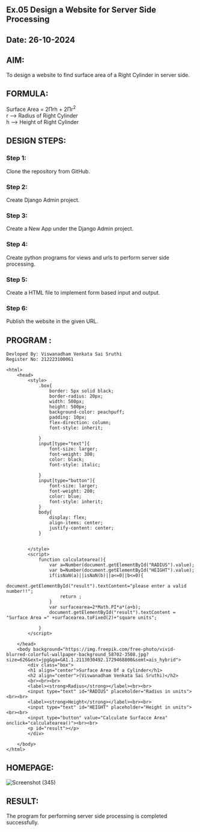 ##  Ex.05 Design a Website for Server Side Processing
## Date: 26-10-2024

## AIM:
To design a website to find surface area of a Right Cylinder in server side.

## FORMULA:
Surface Area = 2Πrh + 2Πr<sup>2</sup>
<br>r --> Radius of Right Cylinder
<br>h --> Height of Right Cylinder

## DESIGN STEPS:

### Step 1:
Clone the repository from GitHub.

### Step 2:
Create Django Admin project.

### Step 3:
Create a New App under the Django Admin project.

### Step 4:
Create python programs for views and urls to perform server side processing.

### Step 5:
Create a HTML file to implement form based input and output.

### Step 6:
Publish the website in the given URL.

## PROGRAM :
```
Devloped By: Viswanadham Venkata Sai Sruthi
Register No: 212223100061
```
```
<html>
    <head>
        <style>
            .box{
                border: 5px solid black;
                border-radius: 20px;
                width: 500px;
                height: 500px;
                background-color: peachpuff;
                padding: 10px;
                flex-direction: column;
                font-style: inherit;
                
            }
            input[type="text"]{
                font-size: larger;
                font-weight: 300;
                color: black;
                font-style: italic;
                
            }
            input[type="button"]{
                font-size: larger;
                font-weight: 200;
                color: blue;
                font-style: inherit;
            }
            body{
                display: flex;
                align-items: center;
                justify-content: center;
            }


        </style>
        <script>
            function calculatearea(){
                var a=Number(document.getElementById("RADIUS").value);
                var b=Number(document.getElementById("HEIGHT").value);
                if(isNaN(a)||isNaN(b)||a<=0||b<=0){
                    document.getElementById("result").textContent="please enter a valid number!!";
                    return ;
                }
                var surfacearea=2*Math.PI*a*(a+b);
                document.getElementById("result").textContent = "Surface Area =" +surfacearea.toFixed(2)+"square units";

            }
        </script>

    </head>
    <body background="https://img.freepik.com/free-photo/vivid-blurred-colorful-wallpaper-background_58702-3508.jpg?size=626&ext=jpg&ga=GA1.1.2113030492.1729468800&semt=ais_hybrid">
        <div class="box">
        <h1 align="center">Surface Area Of a Cylinder</h1>
        <h2 align="center">(Viswanadham Venkata Sai Sruthi)</h2>
        <br><br><br>
        <label><strong>Radius</strong></label><br><br>
        <input type="text" id="RADIUS" placeholder="Radius in units"><br><br>
        <label><strong>Height</strong></label><br><br>
        <input type="text" id="HEIGHT" placeholder="Height in units"><br><br>
        <input type="button" value="Calculate Surfacce Area" onclick="calculatearea()"><br><br>
        <p id="result"></p>
        </div>

    </body>
</html>
```




## HOMEPAGE:
![Screenshot (345)](https://github.com/user-attachments/assets/b6243198-4e1a-4a11-8061-c2795beec003)


## RESULT:
The program for performing server side processing is completed successfully.
